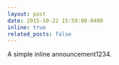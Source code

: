 ```yaml
---
layout: post
date: 2015-10-22 15:59:00-0400
inline: true
related_posts: false
---
```


A simple inline announcement1234.
